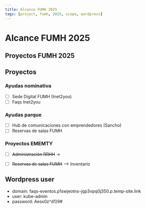 ```yaml
---
title: Alcance FUMH 2025
tags: [project, fumh, 2025, scope, wordpress]
---
```


# Alcance FUMH 2025

## Proyectos FUMH 2025

## Proyectos
### Ayudas nominativa

-   [ ] Sede Digital FUMH (Inet2you)
-   [ ] Faqs Inet2you

### Ayudas parque

-   [ ] Hub de comunicaciones con emprendedores (Sancho)
-   [ ] Reservas de salas FUMH

### Proyectos EMEMTY

-   [ ] ~~Administración RRHH~~ -> 
-   [ ] ~~Reservas de salas FUMH~~ --> Inventario


## Wordpress user
- domain: faqs-eventos.p1swjeotns-jqp3vpq0j350.p.temp-site.link
- user: kube-admin
- password: Aesx0z^d1}9#